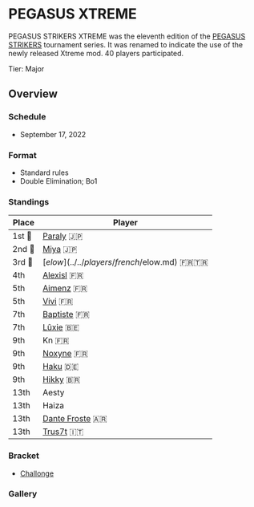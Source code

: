 # PEGASUS XTREME

PEGASUS STRIKERS XTREME was the eleventh edition of the [PEGASUS STRIKERS](pegasusmain.md)
tournament series. It was renamed to indicate the use of the newly released Xtreme mod. 
40 players participated.

Tier: Major

## Overview

### Schedule
- September 17, 2022

### Format
- Standard rules
- Double Elimination; Bo1

### Standings

|Place|Player|
|-|-|
|1st :1st_place_medal:|[Paraly](../../players/japanese/paraly.md) :jp:|
|2nd :2nd_place_medal:|[Miya](../../players/japanese/miya.md) :jp:|
|3rd :3rd_place_medal:|[$elow](../../players/french/$elow.md) :fr::tr:|
|4th|[Alexisl](../../players/french/alexisl.md) :fr:|
|5th|[Aimenz](../../players/french/aimenz.md) :fr:|
|5th|[Vivi](../../players/french/vivi.md) :fr:|
|7th|[Baptiste](../../players/french/baptiste.md) :fr:|
|7th|[Lûxie](../../players/belgian/luxie.md) :belgium:|
|9th|Kn :fr:|
|9th|[Noxyne](../../players/french/noxyne.md) :fr:|
|9th|[Haku](../../players/german/haku.md) :de:|
|9th|[Hikky](../../players/brazilian/hikky.md) :brazil:|
|13th|Aesty|
|13th|Haiza|
|13th|[Dante Froste](../../players/argentinian/dantefroste.md) :argentina:|
|13th|[Trus7t](../../players/italian/trus7t.md) :it:|

### Bracket
- [Challonge](https://challonge.com/pegasus_xtreme_1)

### Gallery